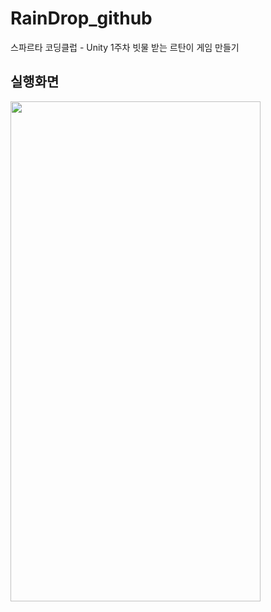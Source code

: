 # RainDrop_github
스파르타 코딩클럽 - Unity 1주차 빗물 받는 르탄이 게임 만들기

## 실행화면

<img src="https://user-images.githubusercontent.com/62470991/229363148-761271dd-4750-4f6f-aa81-ff062ffabb25.png" width="400" height="800"/>
